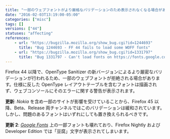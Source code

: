 ```yaml
---
title: "一部のウェブフォントがより厳格なバリデーションのため表示されなくなる場合があります"
date: "2016-02-03T13:19:00-05:00"
categories: ["misc"]
tags: []
versions: ["44"]
statuses: "affecting"
references:
    - url: "https://bugzilla.mozilla.org/show_bug.cgi?id=1244693"
      title: "Bug 1244693 - FF 44 fails to load some WOFF fonts"
    - url: "https://bugzilla.mozilla.org/show_bug.cgi?id=1331797"
      title: "Bug 1331797 - Can't load fonts on https://fonts.google.com/"
---
```

Firefox 44 以降で、OpenType Sanitizer の新バージョンによるより厳密なバリデーションが行われるため、一部のウェブフォントが拒絶される場合があります。仕様に反した OpenType レイアウトテーブルを含むフォントは描画されず、ウェブコンソールにそのエラーに関する警告が表示されます。

**更新**: *Nokia* を含め一部のサイトが影響を受けていることから、Firefox 45 以降、Beta、Release 両チャンネルではこのバリデーションは緩和されています。しかし、問題のあるフォントはいずれにしても置き換えられるべきです。

**更新 2**: [*Google Fonts*](https://fonts.google.com/) 上の一部フォントも壊れており、Firefox Nightly および Developer Edition では「豆腐」文字が表示されてしまいます。
